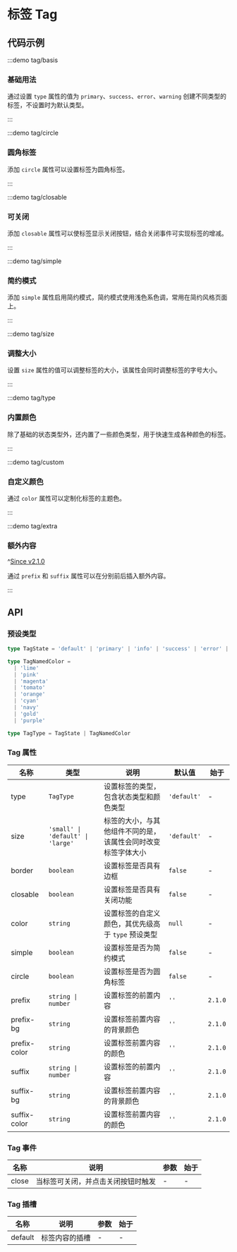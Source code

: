 # 标签 Tag

## 代码示例

:::demo tag/basis

### 基础用法

通过设置 `type` 属性的值为 `primary`、`success`、`error`、`warning` 创建不同类型的标签，不设置时为默认类型。

:::

:::demo tag/circle

### 圆角标签

添加 `circle` 属性可以设置标签为圆角标签。

:::

:::demo tag/closable

### 可关闭

添加 `closable` 属性可以使标签显示关闭按钮，结合关闭事件可实现标签的增减。

:::

:::demo tag/simple

### 简约模式

添加 `simple` 属性启用简约模式，简约模式使用浅色系色调，常用在简约风格页面上。

:::

:::demo tag/size

### 调整大小

设置 `size` 属性的值可以调整标签的大小，该属性会同时调整标签的字号大小。

:::

:::demo tag/type

### 内置颜色

除了基础的状态类型外，还内置了一些颜色类型，用于快速生成各种颜色的标签。

:::

:::demo tag/custom

### 自定义颜色

通过 `color` 属性可以定制化标签的主题色。

:::

:::demo tag/extra

### 额外内容

^[Since v2.1.0](!s)

通过 `prefix` 和 `suffix` 属性可以在分别前后插入额外内容。

:::

## API

### 预设类型

```ts
type TagState = 'default' | 'primary' | 'info' | 'success' | 'error' | 'warning'

type TagNamedColor =
  | 'lime'
  | 'pink'
  | 'magenta'
  | 'tomato'
  | 'orange'
  | 'cyan'
  | 'navy'
  | 'gold'
  | 'purple'

type TagType = TagState | TagNamedColor
```

### Tag 属性

| 名称         | 类型                              | 说明                                                         | 默认值      | 始于    |
| ------------ | --------------------------------- | ------------------------------------------------------------ | ----------- | ------- |
| type         | `TagType`                         | 设置标签的类型，包含状态类型和颜色类型                       | `'default'` | -       |
| size         | `'small' \| 'default' \| 'large'` | 标签的大小，与其他组件不同的是，该属性会同时改变标签字体大小 | `'default'` | -       |
| border       | `boolean`                         | 设置标签是否具有边框                                         | `false`     | -       |
| closable     | `boolean`                         | 设置标签是否具有关闭功能                                     | `false`     | -       |
| color        | `string`                          | 设置标签的自定义颜色，其优先级高于 `type` 预设类型           | `null`      | -       |
| simple       | `boolean`                         | 设置标签是否为简约模式                                       | `false`     | -       |
| circle       | `boolean`                         | 设置标签是否为圆角标签                                       | `false`     | -       |
| prefix       | `string \| number`                | 设置标签的前置内容                                           | `''`        | `2.1.0` |
| prefix-bg    | `string`                          | 设置标签前置内容的背景颜色                                   | `''`        | `2.1.0` |
| prefix-color | `string`                          | 设置标签前置内容的颜色                                       | `''`        | `2.1.0` |
| suffix       | `string \| number`                | 设置标签的前置内容                                           | `''`        | `2.1.0` |
| suffix-bg    | `string`                          | 设置标签前置内容的背景颜色                                   | `''`        | `2.1.0` |
| suffix-color | `string`                          | 设置标签前置内容的颜色                                       | `''`        | `2.1.0` |

### Tag 事件

| 名称  | 说明                               | 参数 | 始于 |
| ----- | ---------------------------------- | ---- | ---- |
| close | 当标签可关闭，并点击关闭按钮时触发 | -    | -    |

### Tag 插槽

| 名称    | 说明           | 参数 | 始于 |
| ------- | -------------- | ---- | ---- |
| default | 标签内容的插槽 | -    | -    |
